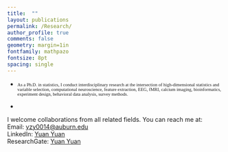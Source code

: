 ```yaml
---
title:  ""
layout: publications
permalink: /Research/
author_profile: true
comments: false
geometry: margin=1in
fontfamily: mathpazo
fontsize: 8pt
spacing: single
---
```


- <span style="font-family:Times New Roman; font-size:0.75em;"> As a Ph.D. in statistics, I conduct interdisciplinary research at the intersection of high-dimensional statistics and variable selection, computational neuroscience, feature extraction, EEG, fMRI, calcium imaging, bioinformatics, experiment design, behavioral data analysis, survey methods. </span>

- <span style="font-family:Times New Roman; font-size:0.75em;">
I welcome collaborations from all related fields. You can reach me at:<br>
Email: <a href="mailto:yzy0014@auburn.edu">yzy0014@auburn.edu</a><br>
LinkedIn: <a href="https://www.linkedin.com/in/yuan-yuan-13b80652/">Yuan Yuan</a><br>
ResearchGate: <a href="https://www.researchgate.net/profile/Yuan_Yuan20?ev=hdr_xprf">Yuan Yuan</a>
</span>
